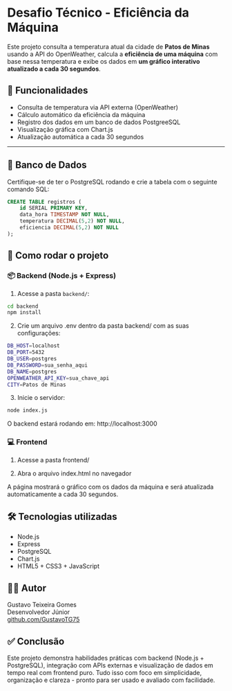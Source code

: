 # Desafio Técnico - Eficiência da Máquina

Este projeto consulta a temperatura atual da cidade de **Patos de Minas** usando a API do OpenWeather, calcula a **eficiência de uma máquina** com base nessa temperatura e exibe os dados em **um gráfico interativo atualizado a cada 30 segundos**.

## 🔧 Funcionalidades

- Consulta de temperatura via API externa (OpenWeather)
- Cálculo automático da eficiência da máquina
- Registro dos dados em um banco de dados PostgreeSQL
- Visualização gráfica com Chart.js
- Atualização automática a cada 30 segundos

---

## 🧱 Banco de Dados

Certifique-se de ter o PostgreSQL rodando e crie a tabela com o seguinte comando SQL:

```sql
CREATE TABLE registros (
    id SERIAL PRIMARY KEY,
    data_hora TIMESTAMP NOT NULL,
    temperatura DECIMAL(5,2) NOT NULL,
    eficiencia DECIMAL(5,2) NOT NULL
);
```

## 🚀 Como rodar o projeto

### 📦 Backend (Node.js + Express)

1. Acesse a pasta `backend/`:

```bash
cd backend
npm install
```

2. Crie um arquivo .env dentro da pasta backend/ com as suas configurações:

```bash
DB_HOST=localhost
DB_PORT=5432
DB_USER=postgres
DB_PASSWORD=sua_senha_aqui
DB_NAME=postgres
OPENWEATHER_API_KEY=sua_chave_api
CITY=Patos de Minas
```

3. Inicie o servidor:

```bash
node index.js
```

O backend estará rodando em: http://localhost:3000

### 💻 Frontend

1. Acesse a pasta frontend/

2. Abra o arquivo index.html no navegador

A página mostrará o gráfico com os dados da máquina e será atualizada automaticamente a cada 30 segundos.

## 🛠️ Tecnologias utilizadas

- Node.js
- Express
- PostgreSQL
- Chart.js
- HTML5 + CSS3 + JavaScript

## 🙋‍♂️ Autor

Gustavo Teixeira Gomes<br>
Desenvolvedor Júnior<br>
[github.com/GustavoTG75](https://github.com/GustavoTG75)

## ✅ Conclusão

Este projeto demonstra habilidades práticas com backend (Node.js + PostgreSQL), integração com APIs externas e visualização de dados em tempo real com frontend puro.
Tudo isso com foco em simplicidade, organização e clareza - pronto para ser usado e avaliado com facilidade.